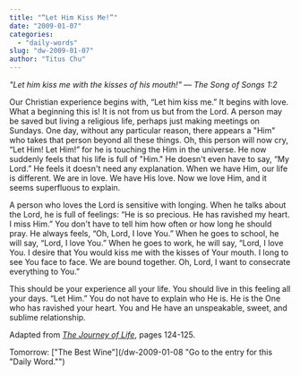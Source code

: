 ```yaml
---
title: "“Let Him Kiss Me!”"
date: "2009-01-07"
categories: 
  - "daily-words"
slug: "dw-2009-01-07"
author: "Titus Chu"
---
```


_"Let him kiss me with the kisses of his mouth!" — The Song of Songs 1:2_

Our Christian experience begins with, “Let him kiss me.” It begins with love. What a beginning this is! It is not from us but from the Lord. A person may be saved but living a religious life, perhaps just making meetings on Sundays. One day, without any particular reason, there appears a "Him" who takes that person beyond all these things. Oh, this person will now cry, “Let Him! Let Him!” for he is touching the Him in the universe. He now suddenly feels that his life is full of "Him." He doesn't even have to say, “My Lord.” He feels it doesn't need any explanation. When we have Him, our life is different. We are in love. We have His love. Now we love Him, and it seems superfluous to explain.

A person who loves the Lord is sensitive with longing. When he talks about the Lord, he is full of feelings: “He is so precious. He has ravished my heart. I miss Him.” You don't have to tell him how often or how long he should pray. He always feels, “Oh, Lord, I love You.” When he goes to school, he will say, “Lord, I love You.” When he goes to work, he will say, “Lord, I love You. I desire that You would kiss me with the kisses of Your mouth. I long to see You face to face. We are bound together. Oh, Lord, I want to consecrate everything to You.”

This should be your experience all your life. You should live in this feeling all your days. “Let Him.” You do not have to explain who He is. He is the One who has ravished your heart. You and He have an unspeakable, sweet, and sublime relationship.

Adapted from [_The Journey of Life_](/book-journey-of-life "Go to the entry for this book."), pages 124-125.

Tomorrow: ["The Best Wine"](/dw-2009-01-08 "Go to the entry for this "Daily Word."")

